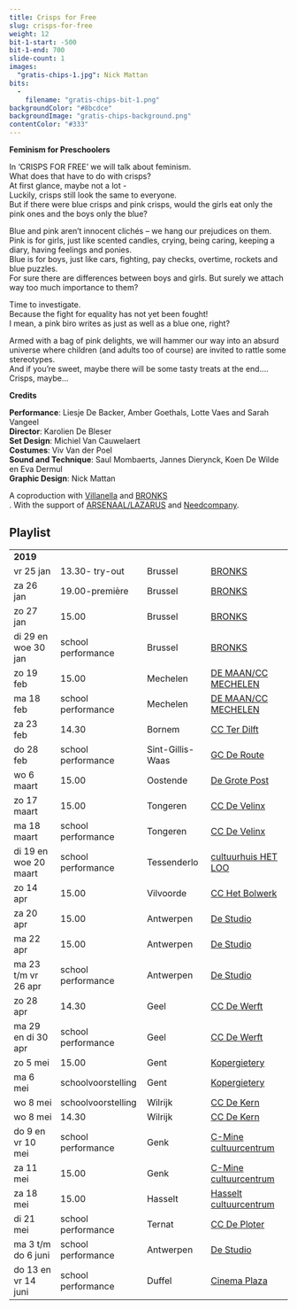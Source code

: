 ```yaml
---
title: Crisps for Free
slug: crisps-for-free
weight: 12
bit-1-start: -500
bit-1-end: 700
slide-count: 1
images:
  "gratis-chips-1.jpg": Nick Mattan
bits:
  -
    filename: "gratis-chips-bit-1.png"
backgroundColor: "#8bcdce"
backgroundImage: "gratis-chips-background.png"
contentColor: "#333"
---
```

<style>
  @media (min-width: 666px) {
    #background-bit-1 {
      width: 600px;
      height: 1340px;
      position: absolute;
      right: 0;
      top: 0;
      background: url({{ .Site.BaseURL }}/img/gratis-chips-bit-1.png) no-repeat bottom right;
    }
  }
</style>
**Feminism for Preschoolers**


In ‘CRISPS FOR FREE’ we will talk about feminism.<br>
What does that have to do with crisps?<br>
At first glance, maybe not a lot -<br>
Luckily, crisps still look the same to everyone.<br>
But if there were blue crisps and pink crisps, would the girls eat only the pink ones and the boys only the blue?



Blue and pink aren’t innocent clichés – we hang our prejudices on them.<br>
Pink is for girls, just like scented candles, crying, being caring, keeping a diary, having feelings and ponies.<br>
Blue is for boys, just like cars, fighting, pay checks, overtime, rockets and blue puzzles.<br>
For sure there are differences between boys and girls. But surely we attach way too much importance to them?<br>

Time to investigate.<br>
Because the fight for equality has not yet been fought!<br>
I mean, a pink biro writes as just as well as a blue one, right?<br>

Armed with a bag of pink delights, we will hammer our way into an absurd universe where children (and adults too of course) are invited to rattle some stereotypes.<br>
And if you’re sweet, maybe there will be some tasty treats at the end…. Crisps, maybe…<br>

**Credits**

**Performance**: Liesje De Backer, Amber Goethals, Lotte Vaes and Sarah Vangeel<br>
**Director**: Karolien De Bleser<br>
**Set Design**: Michiel Van Cauwelaert<br>
**Costumes**: Viv Van der Poel<br>
**Sound and Technique**: Saul Mombaerts, Jannes Dierynck, Koen De Wilde en Eva Dermul<br>
**Graphic Design**: Nick Mattan<br>

A coproduction with <a href="http://www.villanella.be/">Villanella</a> and <a href="https://www.bronks.be/nl/">BRONKS</a><br>.
With the support of <a href="https://www.arsenaallazarus.be/">ARSENAAL/LAZARUS</a> and <a href="https://www.needcompany.org/">Needcompany</a>.

## Playlist
<div class="table-responsive">
<table class="speellijst">
<tr><td colspan="5"><strong>2019</strong></td></tr>
<tr><td>vr 25 jan</td><td>13.30- try-out</td><td>Brussel</td><td><a href="https://www.bronks.be/nl/">BRONKS</a></td></tr>
<tr><td>za 26 jan</td><td>19.00-première </td><td>Brussel</td><td><a href="https://www.bronks.be/nl/">BRONKS</a></td></tr>
<tr><td>zo 27 jan</td><td>15.00</td><td>Brussel</td><td><a href="https://www.bronks.be/nl/">BRONKS</a></td></tr>
<tr><td>di 29 en woe 30 jan</td><td>school performance</td><td>Brussel</td><td><a href="https://www.bronks.be/nl/">BRONKS</a></td></tr>
<tr><td>zo 19 feb</td><td>15.00</td><td>Mechelen</td><td><a href="https://www.cultuurcentrummechelen.be/">DE MAAN/CC MECHELEN</a></td></tr>
<tr><td>ma 18 feb</td><td>school performance</td><td>Mechelen</td><td><a href="https://www.cultuurcentrummechelen.be/">DE MAAN/CC MECHELEN</a></td></tr>
<tr><td>za 23 feb</td><td>14.30</td><td>Bornem</td><td><a href="https://www.terdilft.be/">CC Ter Dilft</a></td></tr>
<tr><td>do 28 feb</td><td>school performance</td><td>Sint-Gillis-Waas</td><td><a href="https://www.tempus-de-route.be/">GC De Route</a></td></tr>
<tr><td>wo 6 maart</td><td>15.00</td><td>Oostende</td><td><a href="https://www.degrotepost.be/">De Grote Post</a></td></tr>
<tr><td>zo 17 maart</td><td>15.00</td><td>Tongeren</td><td><a href="https://www.develinx.be/">CC De Velinx</a></td></tr>
<tr><td>ma 18 maart</td><td>school performance</td><td>Tongeren</td><td><a href="https://www.develinx.be/">CC De Velinx</a></td></tr>
<tr><td>di 19 en woe 20 maart</td><td>school performance</td><td>Tessenderlo</td><td><a href="https://www.cultuurhuistessenderlo.be/">cultuurhuis HET LOO</a></td></tr>
<tr><td>zo 14 apr</td><td>15.00</td><td>Vilvoorde</td><td><a href="https://www.hetbolwerk.be/">CC Het Bolwerk</a></td></tr>
<tr><td>za 20 apr</td><td>15.00</td><td>Antwerpen</td><td><a href="https://www.destudio.com/">De Studio</a></td></tr>
<tr><td>ma 22 apr</td><td>15.00</td><td>Antwerpen</td><td><a href="https://www.destudio.com/">De Studio</a></td></tr>
<tr><td>ma 23 t/m vr 26 apr</td><td>school performance</td><td>Antwerpen</td><td><a href="https://www.destudio.com/">De Studio</a></td></tr>
<tr><td>zo 28 apr</td><td>14.30</td><td>Geel</td><td><a href="https://www.dewerft.be/">CC De Werft</a></td></tr>
<tr><td>ma 29 en di 30 apr</td><td>school performance</td><td>Geel</td><td><a href="https://www.dewerft.be/">CC De Werft</a></td></tr>
<tr><td>zo 5 mei</td><td>15.00</td><td>Gent</td><td><a href="https://www.kopergietery.be/">Kopergietery</a></td></tr>
<tr><td>ma 6 mei</td><td>schoolvoorstelling</td><td>Gent</td><td><a href="https://www.kopergietery.be/">Kopergietery</a></td></tr>
<tr><td>wo 8 mei</td><td>schoolvoorstelling</td><td>Wilrijk</td><td><a href="https://www.ccdekern.be/">CC De Kern</a></td></tr>
<tr><td>wo 8 mei</td><td>14.30</td><td>Wilrijk</td><td><a href="https://www.ccdekern.be/">CC De Kern</a></td></tr>
<tr><td>do 9 en vr 10 mei</td><td>school performance</td><td>Genk</td><td><a href="https://www.c-minecultuurcentrum.be/">C-Mine cultuurcentrum</a></td></tr>
<tr><td>za 11 mei</td><td>15.00</td><td>Genk</td><td><a href="https://www.c-minecultuurcentrum.be/">C-Mine cultuurcentrum</a></td></tr>
<tr><td>za 18 mei</td><td>15.00</td><td>Hasselt</td><td><a href="https://www.ccha.be/">Hasselt cultuurcentrum</a></td></tr>
<tr><td>di 21 mei</td><td>school performance</td><td>Ternat</td><td><a href="https://www.ccdeploter.be/">CC De Ploter</a></td></tr>
<tr><td>ma 3 t/m do 6 juni</td><td>school performance</td><td>Antwerpen</td><td><a href="https://www.destudio.com/">De Studio</a></td></tr>
<tr><td>do 13 en vr 14 juni</td><td>school performance</td><td>Duffel</td><td><a href="https://www.duffel.be/">Cinema Plaza</a></td></tr>

</table>
</div>

